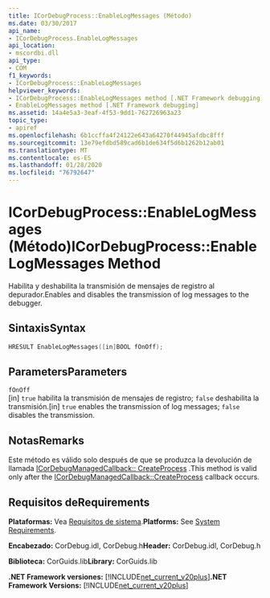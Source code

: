 ```yaml
---
title: ICorDebugProcess::EnableLogMessages (Método)
ms.date: 03/30/2017
api_name:
- ICorDebugProcess.EnableLogMessages
api_location:
- mscordbi.dll
api_type:
- COM
f1_keywords:
- ICorDebugProcess::EnableLogMessages
helpviewer_keywords:
- ICorDebugProcess::EnableLogMessages method [.NET Framework debugging]
- EnableLogMessages method [.NET Framework debugging]
ms.assetid: 14a4e5a3-3eaf-4f53-9dd1-762726963a23
topic_type:
- apiref
ms.openlocfilehash: 6b1ccffa4f24122e643a64270f44945afdbc8fff
ms.sourcegitcommit: 13e79efdbd589cad6b1de634f5d6b1262b12ab01
ms.translationtype: MT
ms.contentlocale: es-ES
ms.lasthandoff: 01/28/2020
ms.locfileid: "76792647"
---
```

# <a name="icordebugprocessenablelogmessages-method"></a><span data-ttu-id="1f896-102">ICorDebugProcess::EnableLogMessages (Método)</span><span class="sxs-lookup"><span data-stu-id="1f896-102">ICorDebugProcess::EnableLogMessages Method</span></span>
<span data-ttu-id="1f896-103">Habilita y deshabilita la transmisión de mensajes de registro al depurador.</span><span class="sxs-lookup"><span data-stu-id="1f896-103">Enables and disables the transmission of log messages to the debugger.</span></span>  
  
## <a name="syntax"></a><span data-ttu-id="1f896-104">Sintaxis</span><span class="sxs-lookup"><span data-stu-id="1f896-104">Syntax</span></span>  
  
```cpp  
HRESULT EnableLogMessages([in]BOOL fOnOff);  
```  
  
## <a name="parameters"></a><span data-ttu-id="1f896-105">Parameters</span><span class="sxs-lookup"><span data-stu-id="1f896-105">Parameters</span></span>  
 `fOnOff`  
 <span data-ttu-id="1f896-106">[in] `true` habilita la transmisión de mensajes de registro; `false` deshabilita la transmisión.</span><span class="sxs-lookup"><span data-stu-id="1f896-106">[in] `true` enables the transmission of log messages; `false` disables the transmission.</span></span>  
  
## <a name="remarks"></a><span data-ttu-id="1f896-107">Notas</span><span class="sxs-lookup"><span data-stu-id="1f896-107">Remarks</span></span>  
 <span data-ttu-id="1f896-108">Este método es válido solo después de que se produzca la devolución de llamada [ICorDebugManagedCallback:: CreateProcess](icordebugmanagedcallback-createprocess-method.md) .</span><span class="sxs-lookup"><span data-stu-id="1f896-108">This method is valid only after the [ICorDebugManagedCallback::CreateProcess](icordebugmanagedcallback-createprocess-method.md) callback occurs.</span></span>  
  
## <a name="requirements"></a><span data-ttu-id="1f896-109">Requisitos de</span><span class="sxs-lookup"><span data-stu-id="1f896-109">Requirements</span></span>  
 <span data-ttu-id="1f896-110">**Plataformas:** Vea [Requisitos de sistema](../../../../docs/framework/get-started/system-requirements.md).</span><span class="sxs-lookup"><span data-stu-id="1f896-110">**Platforms:** See [System Requirements](../../../../docs/framework/get-started/system-requirements.md).</span></span>  
  
 <span data-ttu-id="1f896-111">**Encabezado:** CorDebug.idl, CorDebug.h</span><span class="sxs-lookup"><span data-stu-id="1f896-111">**Header:** CorDebug.idl, CorDebug.h</span></span>  
  
 <span data-ttu-id="1f896-112">**Biblioteca:** CorGuids.lib</span><span class="sxs-lookup"><span data-stu-id="1f896-112">**Library:** CorGuids.lib</span></span>  
  
 <span data-ttu-id="1f896-113">**.NET Framework versiones:** [!INCLUDE[net_current_v20plus](../../../../includes/net-current-v20plus-md.md)]</span><span class="sxs-lookup"><span data-stu-id="1f896-113">**.NET Framework Versions:** [!INCLUDE[net_current_v20plus](../../../../includes/net-current-v20plus-md.md)]</span></span>
